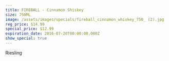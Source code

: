 ```yaml
---
title: FIREBALL - Cinnamon Shiskey
size: 750ML
image: /assets/images/specials/fireball_cinnamon_whiskey_750_ (2).jpg
reg_price: $14.99
special_price: $12.99
expiration_date: 2016-07-20T00:00:00.000Z
show_special: true
---
```



Riesling